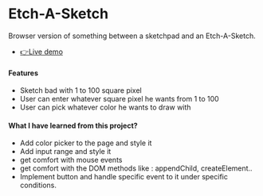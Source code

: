 # Etch-A-Sketch

Browser version of something between a sketchpad and an Etch-A-Sketch.

- [👉Live demo](https://fathyElgazzar.github.io/Etch-A-Sketch)

#### Features

- Sketch bad with 1 to 100 square pixel
- User can enter whatever square pixel he wants from 1 to 100
- User can pick whatever color he wants to draw with

#### What I have learned from this project?

- Add color picker to the page and style it
- Add input range and style it
- get comfort with mouse events
- get comfort with the DOM methods like : appendChild, createElement..
- Implement button and handle specific event to it under specific conditions.
